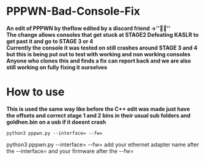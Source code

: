 # PPPWN-Bad-Console-Fix
**An edit of PPPWN by theflow edited by a discord friend ->''😶‍🌫️''**  
**The change allows consoles that get stuck at STAGE2 Defeating KASLR to get past it and go to STAGE 3 or 4**   
**Currently the console it was tested on still crashes around STAGE 3 and 4 but this is being put out to test with working and non working consoles**    
**Anyone who clones this and finds a fix can report back and we are also still working on fully fixing it ourselves**  
  
# How to use  
**This is used the same way like before the C++ edit was made just have the offsets and correct stage 1 and 2 bins in their usual sub folders and goldhen.bin on a usb if it doesnt crash**    
```
python3 pppwn.py --interface= --fw=
```    
python3 pppwn.py --interface= --fw=  add your ethernet adapter name after the --interface= and your firmware after the --fw=    
  


